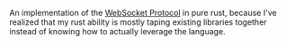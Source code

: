 An implementation of the [WebSocket Protocol](https://www.rfc-editor.org/rfc/rfc6455)
in pure rust, because I've realized that my rust ability is mostly taping
existing libraries together instead of knowing how to actually leverage the
language.
